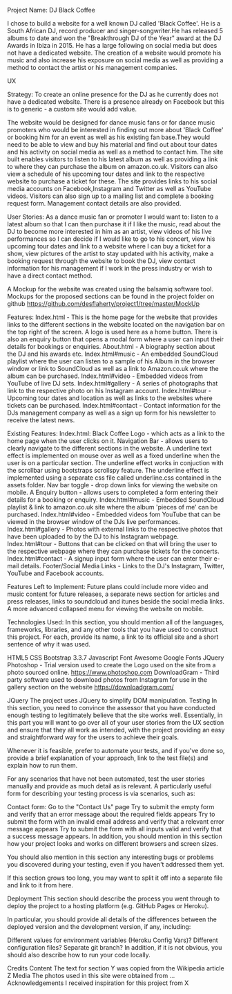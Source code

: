 Project Name: DJ Black Coffee

I chose to build a website for a well known DJ called 'Black Coffee'. He is a South African DJ, record producer and singer-songwriter.He has released 5 albums to date and won the "Breakthrough DJ of the Year" award at the DJ Awards in Ibiza in 2015. He has a large following on social media but does not have a dedicated website. The creation of a website would promote his music and also increase his exposure on social media as well as providing a method to contact the artist or his management companies.

UX

Strategy: To create an online presence for the DJ as he currently does not have a dedicated website. There is a presence already on Facebook but this is to generic - a custom site would add value. 

The website would be designed for dance music fans or for dance music promoters who would be interested in finding out more about 'Black Coffee' or booking him for an event as well as his existing fan base.They would need to be able to view and buy his material and find out about tour dates and his activity on social media as well as a method to contact him. 
The site built enables visitors to listen to his latest album as well as providing a link to where they can purchase the album on amazon.co.uk. Visitors can also view a schedule of his upcoming tour dates and link to the respective website to purchase a ticket for these. The site provides links to his social media accounts on Facebook,Instagram and Twitter as well as YouTube videos. Visitors can also sign up to a mailing list and complete a booking request form. Management contact details are also provided.

User Stories:
As a dance music fan or promoter I would want to: 
listen to a latest album so that I can then purchase it if I like the music,
read about the DJ to become more interested in him as an artist,
view videos of his live performances so I can decide if I would like to go to his concert,
view his upcoming tour dates and link to a website where I can buy a ticket for a show,
view pictures of the artist to stay updated with his activity,
make a booking request through the website to book the DJ,
view contact information for his management if I work in the press industry or wish to have a direct contact method.

A Mockup for the website was created using the balsamiq software tool. Mockups for the proposed sections can be found in the project folder on github https://github.com/desflaherty/project1/tree/master/MockUp

Features:
Index.html - This is the home page for the website that provides links to the different sections in the website located on the navigation bar on the top right of the screen. A logo is used here as a home button. There is also an enquiry button that opens a modal form where a user can input their details for bookings or enquiries.
About.html - A biography section about the DJ and his awards etc.
Index.html#music - An embedded SoundCloud playlist where the user can listen to a sample of his Album in the browser window or link to SoundCloud as well as a link to Amazon.co.uk where the album can be purchased.
Index.html#video - Embedded videos from YouTube of live DJ sets.
Index.html#gallery - A series of photographs that link to the respective photo on his Instagram account.
Index.html#tour -Upcoming tour dates and location as well as links to the websites where tickets can be purchased.
Index.html#contact - Contact information for the DJs management company as well as a sign up form for his newsletter to receive the latest news.

Existing Features:
Index.html:
Black Coffee Logo  - which acts as a link to the home page when the user clicks on it.
Navigation Bar - allows users to clearly navigate to the different sections in the website. A underline text effect is implemented on mouse over as well as a fixed underline when the user is on a particular section. The underline effect works in conjuction with the scrollbar using bootstraps scrollspy feature. The underline effect is implemented using a separate css file called underline.css contained in the assets folder.
Nav bar toggle - drop down links for viewing the website on mobile.
A Enquiry button - allows users to completed a form entering their details for a booking or enquiry.
Index.html#music - Embedded SoundCloud playlist & link to amazon.co.uk site where the album 'pieces of me' can be purchased.
Index.html#video - Embedded videos fom YouTube that can be viewed in the browser window of the DJs live performances.
Index.html#gallery - Photos with external links to the respective photos that have been uploaded to by the DJ to his Instagram webpage.
Index.html#tour - Buttons that can be clicked on that will bring the user to the respective webpage where they can purchase tickets for the concerts.
Index.html#contact - A signup input form where the user can enter their e-mail details.
Footer/Social Media Links - Links to the DJ's Instagram, Twitter, YouTube and Facebook accounts.

Features Left to Implement:
Future plans could include more video and music content for future releases, a separate news section for articles and press releases, links to soundcloud and itunes beside the social media links. A more advanced collapsed menu for viewing the website on mobile.


Technologies Used:
In this section, you should mention all of the languages, frameworks, libraries, and any other tools that you have used to construct this project. For each, provide its name, a link to its official site and a short sentence of why it was used.

HTML5
CSS
Bootstrap 3.3.7
Javascript
Font Awesome
Google Fonts
JQuery
Photoshop -  Trial version used to create the Logo used on the site from a photo sourced online. https://www.photoshop.com
DownloadGram - Third party software used to download photos from Instagram for use in the gallery section on the website https://downloadgram.com/



JQuery
The project uses JQuery to simplify DOM manipulation.
Testing
In this section, you need to convince the assessor that you have conducted enough testing to legitimately believe that the site works well. Essentially, in this part you will want to go over all of your user stories from the UX section and ensure that they all work as intended, with the project providing an easy and straightforward way for the users to achieve their goals.

Whenever it is feasible, prefer to automate your tests, and if you've done so, provide a brief explanation of your approach, link to the test file(s) and explain how to run them.

For any scenarios that have not been automated, test the user stories manually and provide as much detail as is relevant. A particularly useful form for describing your testing process is via scenarios, such as:

Contact form:
Go to the "Contact Us" page
Try to submit the empty form and verify that an error message about the required fields appears
Try to submit the form with an invalid email address and verify that a relevant error message appears
Try to submit the form with all inputs valid and verify that a success message appears.
In addition, you should mention in this section how your project looks and works on different browsers and screen sizes.

You should also mention in this section any interesting bugs or problems you discovered during your testing, even if you haven't addressed them yet.

If this section grows too long, you may want to split it off into a separate file and link to it from here.

Deployment
This section should describe the process you went through to deploy the project to a hosting platform (e.g. GitHub Pages or Heroku).

In particular, you should provide all details of the differences between the deployed version and the development version, if any, including:

Different values for environment variables (Heroku Config Vars)?
Different configuration files?
Separate git branch?
In addition, if it is not obvious, you should also describe how to run your code locally.

Credits
Content
The text for section Y was copied from the Wikipedia article Z
Media
The photos used in this site were obtained from ...
Acknowledgements
I received inspiration for this project from X
